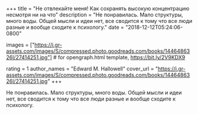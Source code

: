 
+++
title = "Не отвлекайте меня! Как сохранять высокую концентрацию несмотря ни на что"
description = "Не понравилась. Мало структуры, много воды. Общей мысли и идеи нет, все сводится к тому что все люди разные и вообще сходите к психологу."
date = "2018-12-12T05:24:06-0800"

images = ["https://i.gr-assets.com/images/S/compressed.photo.goodreads.com/books/1446486326l/27414251.jpg"]  # for opengraph.html template, https://bit.ly/2V9KDX9

rating = 1
author_names = "Edward M. Hallowell"
cover_url = "https://i.gr-assets.com/images/S/compressed.photo.goodreads.com/books/1446486326l/27414251.jpg"
+++

Не понравилась. Мало структуры, много воды. Общей мысли и идеи нет, все сводится к тому что все люди разные и вообще сходите к психологу.
